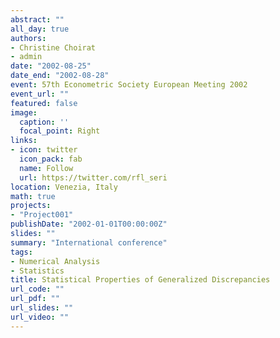 ```yaml
---
abstract: ""
all_day: true
authors:
- Christine Choirat
- admin
date: "2002-08-25"
date_end: "2002-08-28"
event: 57th Econometric Society European Meeting 2002
event_url: ""
featured: false
image:
  caption: ''
  focal_point: Right
links:
- icon: twitter
  icon_pack: fab
  name: Follow
  url: https://twitter.com/rfl_seri
location: Venezia, Italy
math: true
projects:
- "Project001"
publishDate: "2002-01-01T00:00:00Z"
slides: ""
summary: "International conference"
tags:
- Numerical Analysis
- Statistics
title: Statistical Properties of Generalized Discrepancies
url_code: ""
url_pdf: ""
url_slides: ""
url_video: ""
---
```

